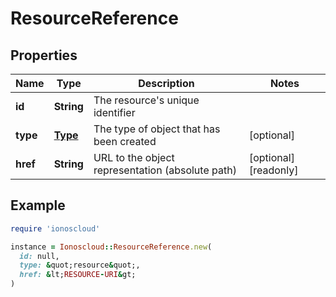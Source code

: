 # ResourceReference

## Properties

| Name | Type | Description | Notes |
| ---- | ---- | ----------- | ----- |
| **id** | **String** | The resource&#39;s unique identifier |  |
| **type** | [**Type**](Type.md) | The type of object that has been created | [optional] |
| **href** | **String** | URL to the object representation (absolute path) | [optional][readonly] |

## Example

```ruby
require 'ionoscloud'

instance = Ionoscloud::ResourceReference.new(
  id: null,
  type: &quot;resource&quot;,
  href: &lt;RESOURCE-URI&gt;
)
```

